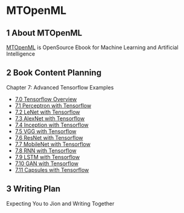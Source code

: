 # MTOpenML

## 1 About MTOpenML

[MTOpenML](https://github.com/MTMediaDev/MTOpenML) is OpenSource Ebook for  Machine Learning and Artificial Intelligence

## 2 Book Content Planning

Chapter 7: Advanced Tensorflow Examples

* [7.0 Tensorflow Overview](../../book-open-ai-cn/7-ai-tf/70-ai-tensorflow.md)
* [7.1 Perceptron with Tensorflow](../../book-open-ai-cn/7-ai-tf/71-tf-perceptron.md)
* [7.2 LeNet with Tensorflow](../../book-open-ai-cn/7-ai-tf/72-tf-lenet.md)
* [7.3 AlexNet with Tensorflow](../../book-open-ai-cn/7-ai-tf/73-tf-alexnet.md)
* [7.4 Inception with Tensorflow](../../book-open-ai-cn/7-ai-tf/74-tf-inception.md)
* [7.5 VGG with Tensorflow](../../book-open-ai-cn/7-ai-tf/75-tf-vgg.md)
* [7.6 ResNet with Tensorflow](../../book-open-ai-cn/7-ai-tf/76-tf-resnet.md)
* [7.7 MobileNet with Tensorflow](../../book-open-ai-cn/7-ai-tf/77-tf-mobile.md)
* [7.8 RNN with Tensorflow](../../book-open-ai-cn/7-ai-tf/78-tf-rnn.md)
* [7.9 LSTM with Tensorflow](../../book-open-ai-cn/7-ai-tf/79-tf-lstm.md)
* [7.10 GAN with Tensorflow](../../book-open-ai-cn/7-ai-tf/710-tf-gan.md)
* [7.11 Capsules with Tensorflow](../../book-open-ai-cn/7-ai-tf/711-tf-capsules.md)

## 3 Writing Plan

Expecting You to Jion and Writing Together